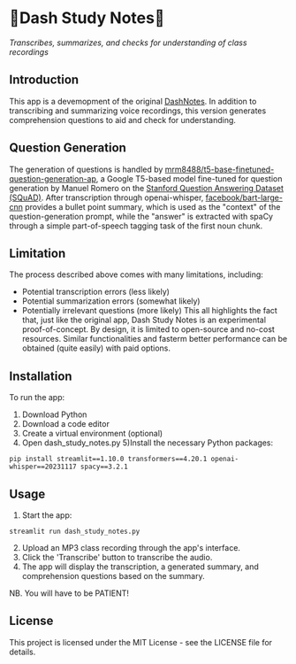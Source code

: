 # 🐬Dash Study Notes📝
*Transcribes, summarizes, and checks for understanding of class recordings*

## Introduction
This app is a devemopment of the original [DashNotes](https://github.com/jeremierostan/DashNotes). In addition to transcribing and summarizing voice recordings, this version generates comprehension questions to aid and check for understanding.

## Question Generation
The generation of questions is handled by [mrm8488/t5-base-finetuned-question-generation-ap](https://huggingface.co/mrm8488/t5-base-finetuned-question-generation-ap), a Google T5-based model fine-tuned for question generation by Manuel Romero on the [Stanford Question Answering Dataset (SQuAD)](https://rajpurkar.github.io/SQuAD-explorer/). After transcription through openai-whisper, [facebook/bart-large-cnn](https://huggingface.co/facebook/bart-large-cnn) provides a bullet point summary, which is used as the "context" of the question-generation prompt, while the "answer" is extracted with spaCy through a simple part-of-speech tagging task of the first noun chunk. 

## Limitation
The process described above comes with many limitations, including:
- Potential transcription errors (less likely)
- Potential summarization errors (somewhat likely)
- Potentially irrelevant questions (more likely)
This all highlights the fact that, just like the original app, Dash Study Notes is an experimental proof-of-concept. By design, it is limited to open-source and no-cost resources. Similar functionalities and fasterm better performance can be obtained (quite easily) with paid options. 

## Installation
To run the app:
1) Download Python
2) Download a code editor
3) Create a virtual environment (optional)
4) Open dash_study_notes.py
5)Install the necessary Python packages:
```
pip install streamlit==1.10.0 transformers==4.20.1 openai-whisper==20231117 spacy==3.2.1
```

## Usage
1) Start the app:
```
streamlit run dash_study_notes.py
```
2) Upload an MP3 class recording through the app's interface.
3) Click the 'Transcribe' button to transcribe the audio.
4) The app will display the transcription, a generated summary, and comprehension questions based on the summary.

NB. You will have to be PATIENT!

## License
This project is licensed under the MIT License - see the LICENSE file for details.
